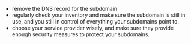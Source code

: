 - remove the DNS record for the subdomain
- regularly check your inventory and make sure the subdomain is still in use, and you still in control of everything your subdomains point to.
- choose your service provider wisely, and make sure they provide enough security measures to protect your subdomains.